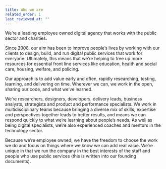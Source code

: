 ```yaml
---
title: Who we are 
related_order: 1
last_reviewed_at: ""
---
```


We’re a leading employee owned digital agency that works with the public sector and charities.

Since 2008, our aim has been to improve people’s lives by working with our clients to design, build, and run digital public services that work for everyone. Ultimately, this means that we’re helping to free up more resources for essential front line services like education, health and social care, housing, welfare, and policing.

Our approach is to add value early and often, rapidly researching, testing, learning, and delivering on time. Wherever we can, we work in the open, sharing our code, and what we’ve learned.

We’re researchers, designers, developers, delivery leads, business analysts, strategists and product and performance specialists. We work in multidisciplinary teams because bringing a diverse mix of skills, expertise and perspectives together leads to better results, and means we can respond quickly to what we’re learning about people’s needs. As well as being digital specialists, we’re also experienced coaches and mentors in the technology sector.

Because we’re employee owned, we have the freedom to choose the work we do and focus on things where we know we can add real value. We’re unique in that we run the company in the best interests of the staff and people who use public services (this is written into our founding documents).
